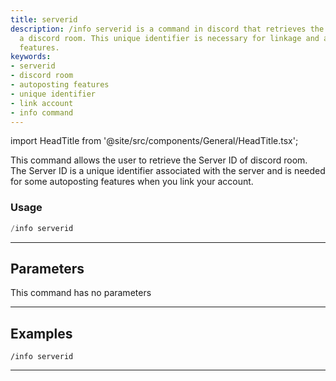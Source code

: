 ```yaml
---
title: serverid
description: /info serverid is a command in discord that retrieves the Server ID of
  a discord room. This unique identifier is necessary for linkage and autoposting
  features.
keywords:
- serverid
- discord room
- autoposting features
- unique identifier
- link account
- info command
---
```


import HeadTitle from '@site/src/components/General/HeadTitle.tsx';

<HeadTitle title="info: serverid - Discord Reference | OpenBB Bot Docs" />

This command allows the user to retrieve the Server ID of discord room. The Server ID is a unique identifier associated with the server and is needed for some autoposting features when you link your account.

### Usage

```python wordwrap
/info serverid
```

---

## Parameters

This command has no parameters



---

## Examples

```
/info serverid
```

---
